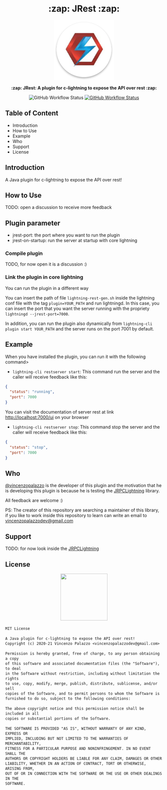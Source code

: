 <div align="center">
  <h1>:zap: JRest :zap:</h1>

  <img src="https://github.com/clightning4j/icons/raw/main/org/ic_launcher/res/mipmap-xxxhdpi/ic_launcher.png" />

  <p>
    <strong> :zap: JRest: A plugin for c-lightning to expose the API over rest :zap: </strong>
  </p>

  <p>
    <img alt="GitHub Workflow Status" src="https://img.shields.io/github/workflow/status/clightning4j/jrest/Integration%20testing?style=flat-square">
     <a href="https://github.com/clightning4j/JRPClightning/discussions">
      <img alt="GitHub Workflow Status" src="https://img.shields.io/badge/Discussion-Join-green">
     </a>
  </p>
</div>

## Table of Content

- Introduction
- How to Use
- Example
- Who
- Support
- License

## Introduction

A Java plugin for c-lightning to expose the API over rest!

## How to Use

TODO: open a discussion to receive more feedback

## Plugin parameter

- jrest-port: the port where you want to run the plugin
- jrest-on-startup: run the server at startup with core lightning

### Compile plugin

TODO, for now open it is a discussion :)

### Link the plugin in core lightning

You can run the plugin in a different way

You can insert the path of file `lightning-rest-gen.sh` inside the lightning conf file with the
tag `plugin=YOUR_PATH` and run lightningd. In this case, you can insert the port
that you want the server running with the propriety
`lightningd --jrest-port=7000`.

In addition, you can run the plugin also dynamically from
`lightning-cli plugin start YOUR_PATH` and the server runs on the port 7001 by
default.

## Example


When you have installed the plugin, you can run it with the following command>

- `lightning-cli restserver start`: This command run the server and the caller
  will receive feedback like this:

```json
{
  "status": "running",
  "port": 7000
}
```

You can visit the documentation of server rest at link
[http://localhost:7000/ui](http://localhost:7000/ui) on your
browser

- `lightning-cli restserver stop`: This command stop the server and the caller
  will receive feedback like this:

```json
{
  "status": "stop",
  "port": 7000
}
```

## Who

[@vincenzopalazzo](https://github.com/vincenzopalazzo) is the developer of this
plugin and the motivation that he is developing this plugin is because he is
testing the [JRPCLightning](https://github.com/vincenzopalazzo/JRPClightning)
library.

All feedback are welcome :)

PS: The creator of this repository are searching a maintainer of this library,
if you like to work inside this repository to learn can write an email to
<vincenzopalazzodev@gmail.com>

## Support

TODO: for now look inside the [JRPCLightning](https://github.com/vincenzopalazzo/JRPClightning)

## License

<div align="center">
  <img src="https://opensource.org/files/osi_keyhole_300X300_90ppi_0.png" width="150" height="150"/>
</div>

```
MIT License

A Java plugin for c-lightning to expose the API over rest!
Copyright (c) 2020-21 Vincenzo Palazzo <vincenzopalazzodev@gmail.com>

Permission is hereby granted, free of charge, to any person obtaining a copy
of this software and associated documentation files (the "Software"), to deal
in the Software without restriction, including without limitation the rights
to use, copy, modify, merge, publish, distribute, sublicense, and/or sell
copies of the Software, and to permit persons to whom the Software is
furnished to do so, subject to the following conditions:

The above copyright notice and this permission notice shall be included in all
copies or substantial portions of the Software.

THE SOFTWARE IS PROVIDED "AS IS", WITHOUT WARRANTY OF ANY KIND, EXPRESS OR
IMPLIED, INCLUDING BUT NOT LIMITED TO THE WARRANTIES OF MERCHANTABILITY,
FITNESS FOR A PARTICULAR PURPOSE AND NONINFRINGEMENT. IN NO EVENT SHALL THE
AUTHORS OR COPYRIGHT HOLDERS BE LIABLE FOR ANY CLAIM, DAMAGES OR OTHER
LIABILITY, WHETHER IN AN ACTION OF CONTRACT, TORT OR OTHERWISE, ARISING FROM,
OUT OF OR IN CONNECTION WITH THE SOFTWARE OR THE USE OR OTHER DEALINGS IN THE
SOFTWARE.
```

